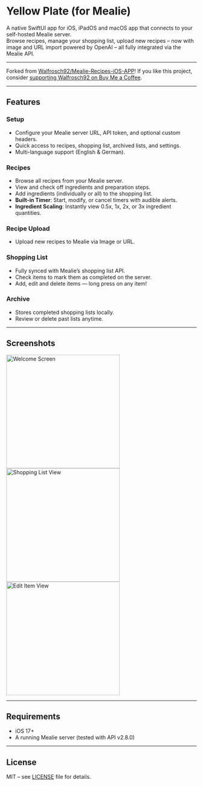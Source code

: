 # Yellow Plate (for Mealie)

A native SwiftUI app for iOS, iPadOS and macOS app that connects to your self-hosted Mealie server.  
Browse recipes, manage your shopping list, upload new recipes – now with image and URL import powered by OpenAI – all fully integrated via the Mealie API.  

---

Forked from [Walfrosch92/Mealie-Recipes-iOS-APP](https://github.com/Walfrosch92/Mealie-Recipes-iOS-APP)! If you like this project, consider [supporting Walfrosch92 on Buy Me a Coffee](https://buymeacoffee.com/walfrosch92).

---

## Features

### Setup
- Configure your Mealie server URL, API token, and optional custom headers.
- Quick access to recipes, shopping list, archived lists, and settings.
- Multi-language support (English & German).

### Recipes
- Browse all recipes from your Mealie server.
- View and check off ingredients and preparation steps.
- Add ingredients (individually or all) to the shopping list.
- **Built-in Timer**: Start, modify, or cancel timers with audible alerts.
- **Ingredient Scaling**: Instantly view 0.5x, 1x, 2x, or 3x ingredient quantities.

### Recipe Upload
- Upload new recipes to Mealie via Image or URL.

### Shopping List
- Fully synced with Mealie’s shopping list API.
- Check items to mark them as completed on the server.
- Add, edit and delete items — long press on any item!

### Archive
- Stores completed shopping lists locally.
- Review or delete past lists anytime.

---

## Screenshots
<img width="300" alt="Welcome Screen" src="https://github.com/user-attachments/assets/baf18085-2650-4af0-b474-d2bd0f3c6cc0">
<img width="300" alt="Shopping List View" src="https://github.com/user-attachments/assets/988f75c5-382a-4cee-b6d4-5688253e4891">
<img width="300" alt="Edit Item View" src="https://github.com/user-attachments/assets/766baa73-0075-4688-ae52-d52008a42f35">


---

## Requirements

- iOS 17+  
- A running Mealie server (tested with API v2.8.0)

---

## License

MIT – see [LICENSE](LICENSE) file for details.
